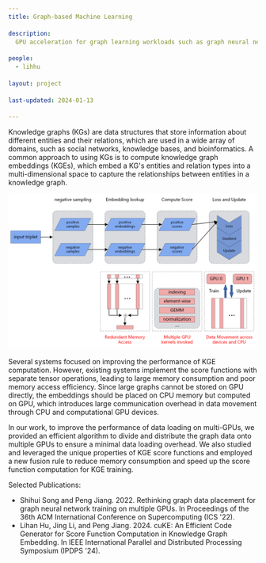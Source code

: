```yaml
---
title: Graph-based Machine Learning

description: 
  GPU acceleration for graph learning workloads such as graph neural networks and knowledge graph embedding. 
  
people:
  - lihhu

layout: project

last-updated: 2024-01-13

---
```

Knowledge graphs (KGs) are data structures that store information about different entities and their relations, which are used in a wide array of domains, such as social networks, knowledge bases, and bioinformatics. A common approach to using KGs is to compute knowledge graph embeddings (KGEs), which embed a KG's entities and relation types into a multi-dimensional space to capture the relationships between entities in a knowledge graph. 

<img src="/img/project-images/graph learning.png" alt="Graph pattern mining examples" width="700"/>

Several systems focused on improving the performance of KGE computation. However, existing systems implement the score functions with separate tensor operations, leading to large memory consumption and poor memory access efficiency. Since large graphs cannot be stored on GPU directly, the embeddings should be placed on CPU memory but computed on GPU, which introduces large communication overhead in data movement through CPU and computational GPU devices.

In our work, to improve the performance of data loading on multi-GPUs, we provided an efficient algorithm to divide and distribute the graph data onto multiple GPUs to ensure a minimal data loading overhead. We also studied and leveraged the unique properties of KGE score functions and employed a new fusion rule to reduce memory consumption and speed up the score function computation for KGE training.


Selected Publications:
- Shihui Song and Peng Jiang. 2022. Rethinking graph data placement for graph neural network training on multiple GPUs. In Proceedings of the 36th ACM International Conference on Supercomputing (ICS '22).
- Lihan Hu, Jing Li, and Peng Jiang. 2024. cuKE: An Efficient Code Generator for Score Function Computation in Knowledge Graph Embedding. In IEEE International Parallel and Distributed Processing Symposium (IPDPS '24).


